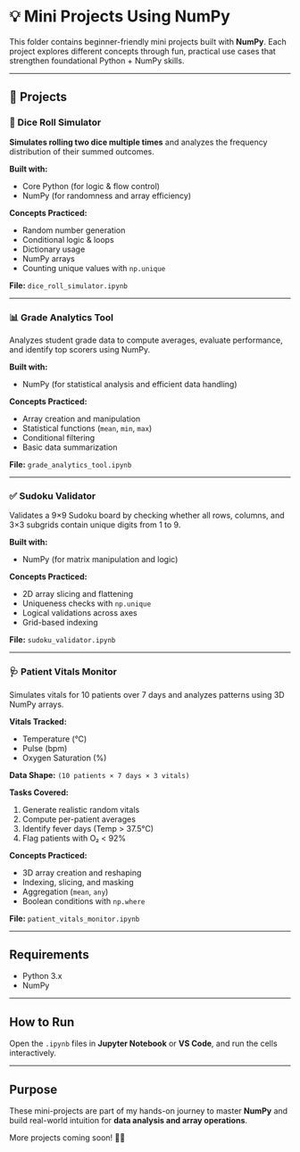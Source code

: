 # 💡 Mini Projects Using NumPy

This folder contains beginner-friendly mini projects built with **NumPy**. Each project explores different concepts through fun, practical use cases that strengthen foundational Python + NumPy skills.

---

## 📁 Projects

### 🎲 Dice Roll Simulator  
**Simulates rolling two dice multiple times** and analyzes the frequency distribution of their summed outcomes.

**Built with:**
- Core Python (for logic & flow control)
- NumPy (for randomness and array efficiency)

**Concepts Practiced:**
- Random number generation
- Conditional logic & loops
- Dictionary usage
- NumPy arrays
- Counting unique values with `np.unique`

**File:** `dice_roll_simulator.ipynb`

---

### 📊 Grade Analytics Tool  
Analyzes student grade data to compute averages, evaluate performance, and identify top scorers using NumPy.

**Built with:**
- NumPy (for statistical analysis and efficient data handling)

**Concepts Practiced:**
- Array creation and manipulation
- Statistical functions (`mean`, `min`, `max`)
- Conditional filtering
- Basic data summarization

**File:** `grade_analytics_tool.ipynb`

---

### ✅ Sudoku Validator  
Validates a 9×9 Sudoku board by checking whether all rows, columns, and 3×3 subgrids contain unique digits from 1 to 9.

**Built with:**
- NumPy (for matrix manipulation and logic)

**Concepts Practiced:**
- 2D array slicing and flattening
- Uniqueness checks with `np.unique`
- Logical validations across axes
- Grid-based indexing

**File:** `sudoku_validator.ipynb`

---

### 🩺 Patient Vitals Monitor  
Simulates vitals for 10 patients over 7 days and analyzes patterns using 3D NumPy arrays.

**Vitals Tracked:**
- Temperature (°C)
- Pulse (bpm)
- Oxygen Saturation (%)

**Data Shape:** `(10 patients × 7 days × 3 vitals)`

**Tasks Covered:**
1. Generate realistic random vitals
2. Compute per-patient averages
3. Identify fever days (Temp > 37.5°C)
4. Flag patients with O₂ < 92%

**Concepts Practiced:**
- 3D array creation and reshaping
- Indexing, slicing, and masking
- Aggregation (`mean`, `any`)
- Boolean conditions with `np.where`

**File:** `patient_vitals_monitor.ipynb`

---

## Requirements
- Python 3.x  
- NumPy

---

## How to Run
Open the `.ipynb` files in **Jupyter Notebook** or **VS Code**, and run the cells interactively.

---

## Purpose
These mini-projects are part of my hands-on journey to master **NumPy** and build real-world intuition for **data analysis and array operations**.

More projects coming soon! 🌱✨
